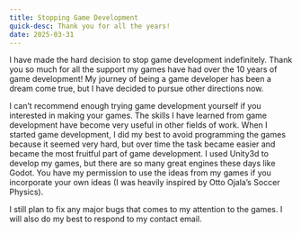 ```yaml
---
title: Stopping Game Development
quick-desc: Thank you for all the years!
date: 2025-03-31
---
```


I have made the hard decision to stop game development indefinitely. Thank you so much for all the support my games have had over the 10 years of game development! My journey of being a game developer has been a dream come true, but I have decided to pursue other directions now. 

I can’t recommend enough trying game development yourself if you interested in making your games. The skills I have learned from game development have become very useful in other fields of work. When I started game development, I did my best to avoid programming the games because it seemed very hard, but over time the task became easier and became the most fruitful part of game development. I used Unity3d to develop my games, but there are so many great engines these days like Godot. You have my permission to use the ideas from my games if you incorporate your own ideas (I was heavily inspired by Otto Ojala’s Soccer Physics).

I still plan to fix any major bugs that comes to my attention to the games. I will also do my best to respond to my contact email.
